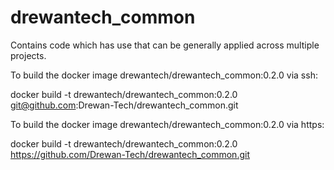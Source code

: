 # drewantech_common
Contains code which has use that can be generally applied across multiple projects.

To build the docker image drewantech/drewantech_common:0.2.0 via ssh:

docker build -t drewantech/drewantech_common:0.2.0 git@github.com:Drewan-Tech/drewantech_common.git

To build the docker image drewantech/drewantech_common:0.2.0 via https:

docker build -t drewantech/drewantech_common:0.2.0 https://github.com/Drewan-Tech/drewantech_common.git
